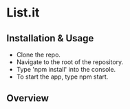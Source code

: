 # List.it

## Installation & Usage

 * Clone the repo.
 * Navigate to the root of the repository.
 * Type 'npm install' into the console.
 * To start the app, type npm start.

## Overview


